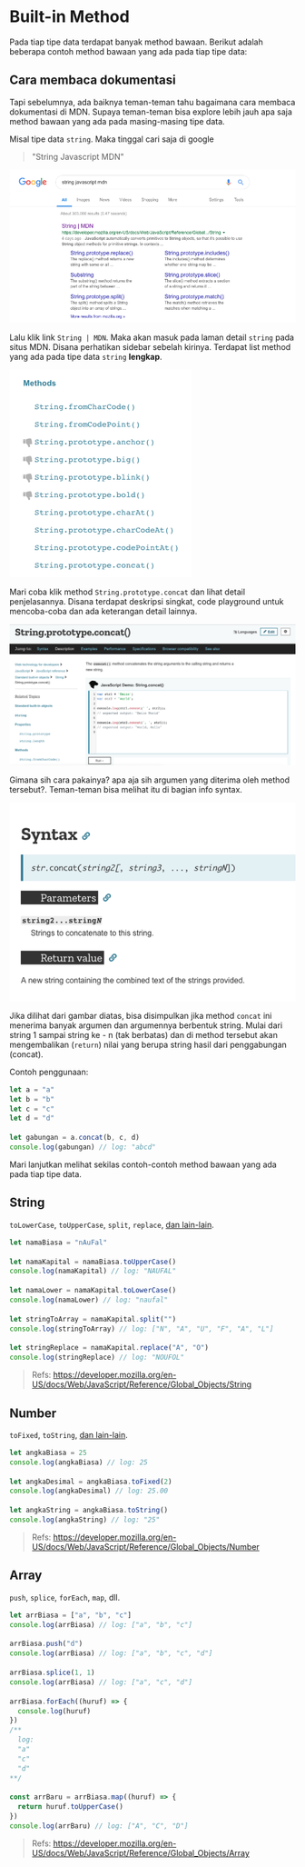 # Built-in Method

Pada tiap tipe data terdapat banyak method bawaan. Berikut adalah beberapa contoh method bawaan yang ada pada tiap tipe data:

## Cara membaca dokumentasi
Tapi sebelumnya, ada baiknya teman-teman tahu bagaimana cara membaca dokumentasi di MDN. Supaya teman-teman bisa explore lebih jauh apa saja method bawaan yang ada pada masing-masing tipe data. 

Misal tipe data `string`. Maka tinggal cari saja di google 
> "String Javascript MDN" 

![googling](./images/metode-tipe-data/googling.png)

Lalu klik link `String | MDN`. Maka akan masuk pada laman detail `string` pada situs MDN. Disana perhatikan sidebar sebelah kirinya. Terdapat list method yang ada pada tipe data `string` **lengkap**.

![method list](./images/metode-tipe-data/method-list.png)

Mari coba klik method `String.prototype.concat` dan lihat detail penjelasannya. Disana terdapat deskripsi singkat, code playground untuk mencoba-coba dan ada keterangan detail lainnya.

![Detail method](./images/metode-tipe-data/detail-metode.png)

Gimana sih cara pakainya? apa aja sih argumen yang diterima oleh method tersebut?. Teman-teman bisa melihat itu di bagian info syntax.

![Syntax Info](./images/metode-tipe-data/syntax.png)

Jika dilihat dari gambar diatas, bisa disimpulkan jika method `concat` ini menerima banyak argumen dan argumennya berbentuk string. Mulai dari string 1 sampai string ke - n (tak berbatas) dan di method tersebut akan mengembalikan (`return`) nilai yang berupa string hasil dari penggabungan (concat).

Contoh penggunaan:

```javascript
let a = "a"
let b = "b"
let c = "c"
let d = "d"

let gabungan = a.concat(b, c, d)
console.log(gabungan) // log: "abcd"
```

Mari lanjutkan melihat sekilas contoh-contoh method bawaan yang ada pada tiap tipe data.

## String
`toLowerCase`, `toUpperCase`, `split`, `replace`, [dan lain-lain](https://developer.mozilla.org/en-US/docs/Web/JavaScript/Reference/Global_Objects/String#Methods).

```javascript
let namaBiasa = "nAuFal"

let namaKapital = namaBiasa.toUpperCase()
console.log(namaKapital) // log: "NAUFAL"

let namaLower = namaKapital.toLowerCase()
console.log(namaLower) // log: "naufal"

let stringToArray = namaKapital.split("")
console.log(stringToArray) // log: ["N", "A", "U", "F", "A", "L"]

let stringReplace = namaKapital.replace("A", "O")
console.log(stringReplace) // log: "NOUFOL"
```

> Refs: https://developer.mozilla.org/en-US/docs/Web/JavaScript/Reference/Global_Objects/String 

## Number 
`toFixed`, `toString`, [dan lain-lain](https://developer.mozilla.org/en-US/docs/Web/JavaScript/Reference/Global_Objects/String#Methods). 

```javascript
let angkaBiasa = 25
console.log(angkaBiasa) // log: 25

let angkaDesimal = angkaBiasa.toFixed(2)
console.log(angkaDesimal) // log: 25.00

let angkaString = angkaBiasa.toString()
console.log(angkaString) // log: "25"
```

> Refs: https://developer.mozilla.org/en-US/docs/Web/JavaScript/Reference/Global_Objects/Number 

## Array 
`push`, `splice`, `forEach`, `map`, dll.

```javascript
let arrBiasa = ["a", "b", "c"]
console.log(arrBiasa) // log: ["a", "b", "c"]

arrBiasa.push("d")
console.log(arrBiasa) // log: ["a", "b", "c", "d"]

arrBiasa.splice(1, 1)
console.log(arrBiasa) // log: ["a", "c", "d"]

arrBiasa.forEach((huruf) => {
  console.log(huruf)
})
/**
  log:
  "a"
  "c"
  "d"
**/

const arrBaru = arrBiasa.map((huruf) => {
  return huruf.toUpperCase()
})
console.log(arrBaru) // log: ["A", "C", "D"]
```

> Refs: https://developer.mozilla.org/en-US/docs/Web/JavaScript/Reference/Global_Objects/Array 

